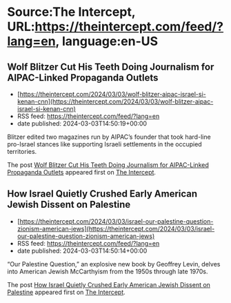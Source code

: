 # Source:The Intercept, URL:https://theintercept.com/feed/?lang=en, language:en-US

## Wolf Blitzer Cut His Teeth Doing Journalism for AIPAC-Linked Propaganda Outlets
 - [https://theintercept.com/2024/03/03/wolf-blitzer-aipac-israel-si-kenan-cnn](https://theintercept.com/2024/03/03/wolf-blitzer-aipac-israel-si-kenan-cnn)
 - RSS feed: https://theintercept.com/feed/?lang=en
 - date published: 2024-03-03T14:50:19+00:00

<p>Blitzer edited two magazines run by AIPAC’s founder that took hard-line pro-Israel stances like supporting Israeli settlements in the occupied territories.</p>
<p>The post <a href="https://theintercept.com/2024/03/03/wolf-blitzer-aipac-israel-si-kenan-cnn/">Wolf Blitzer Cut His Teeth Doing Journalism for AIPAC-Linked Propaganda Outlets</a> appeared first on <a href="https://theintercept.com">The Intercept</a>.</p>

## How Israel Quietly Crushed Early American Jewish Dissent on Palestine
 - [https://theintercept.com/2024/03/03/israel-our-palestine-question-zionism-american-jews](https://theintercept.com/2024/03/03/israel-our-palestine-question-zionism-american-jews)
 - RSS feed: https://theintercept.com/feed/?lang=en
 - date published: 2024-03-03T14:50:14+00:00

<p>“Our Palestine Question,” an explosive new book by Geoffrey Levin, delves into American Jewish McCarthyism from the 1950s through late 1970s.</p>
<p>The post <a href="https://theintercept.com/2024/03/03/israel-our-palestine-question-zionism-american-jews/">How Israel Quietly Crushed Early American Jewish Dissent on Palestine</a> appeared first on <a href="https://theintercept.com">The Intercept</a>.</p>


